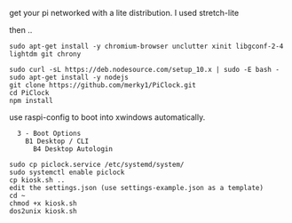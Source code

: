get your pi networked with a lite distribution.  I used stretch-lite

then ..
```
sudo apt-get install -y chromium-browser unclutter xinit libgconf-2-4 lightdm git chrony

sudo curl -sL https://deb.nodesource.com/setup_10.x | sudo -E bash -  
sudo apt-get install -y nodejs  
git clone https://github.com/merky1/PiClock.git
cd PiClock
npm install   
```
use raspi-config to boot into xwindows automatically.

```
  3 - Boot Options
    B1 Desktop / CLI 
      B4 Desktop Autologin
```
```
sudo cp piclock.service /etc/systemd/system/
sudo systemctl enable piclock
cp kiosk.sh ..
edit the settings.json (use settings-example.json as a template)
cd ~
chmod +x kiosk.sh
dos2unix kiosk.sh
```


